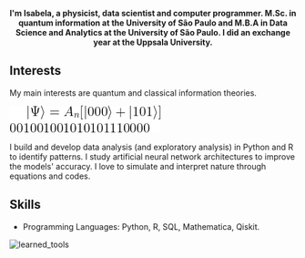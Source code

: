 
<p align="center">
  <b>I'm Isabela, a physicist, data scientist and computer programmer. 
    M.Sc. in quantum information at the University of São Paulo and M.B.A in Data Science and Analytics at the University of São Paulo. I did an exchange year at the Uppsala University. 
</b><br>
</p>

## Interests

My main interests are quantum and classical information theories. 

![GitHub Logo](https://github.com/isadays/isadays/blob/main/CodeCogsEqn.png)

I build and develop data analysis (and exploratory analysis) in Python and R to identify patterns. I study artificial neural network architectures to improve the models' accuracy. I love to simulate and interpret nature through equations and codes.


## Skills

- Programming Languages: Python, R, SQL, Mathematica, Qiskit.

![learned_tools](https://github.com/isadays/isadays/assets/59461869/a2a0fe42-206a-424c-b4c8-f7627e77bcf4)
